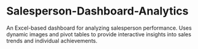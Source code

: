# Salesperson-Dashboard-Analytics
An Excel-based dashboard for analyzing salesperson performance. Uses dynamic images and pivot tables to provide interactive insights into sales trends and individual achievements.
